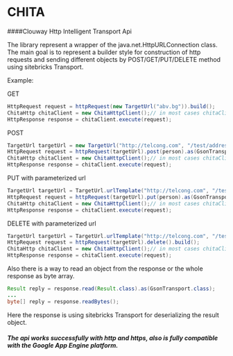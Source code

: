 # CHITA
####Clouway Http Intelligent Transport Api

The library represent a wrapper of the java.net.HttpURLConnection class. The main goal is to represent a builder style for construction of http requests and sending different objects by POST/GET/PUT/DELETE method using sitebricks Transport.

Example:

GET
```java
HttpRequest request = httpRequest(new TargetUrl("abv.bg")).build();
ChitaHttp chitaClient = new ChitaHttpClient();// in most cases chitaClient should be injected
HttpResponse response = chitaClient.execute(request);
```

POST
```java
TargetUrl targetUrl = new TargetUrl("http://telcong.com", "/test/address");
HttpRequest request = httpRequest(targetUrl).post(person).as(GsonTransport.class).build();
ChitaHttp chitaClient = new ChitaHttpClient();// in most cases chitaClient should be injected
HttpResponse response = chitaClient.execute(request);
```

PUT with parameterized url
```java
TargetUrl targetUrl = TargetUrl.urlTemplate("http://telcong.com", "/test/address/:address").setValue("address", "Veliko Turnovo").build();
HttpRequest request = httpRequest(targetUrl).put(person).as(GsonTransport.class).build();
ChitaHttp chitaClient = new ChitaHttpClient();// in most cases chitaClient should be injected
HttpResponse response = chitaClient.execute(request);
```

DELETE with parameterized url
```java
TargetUrl targetUrl = TargetUrl.urlTemplate("http://telcong.com", "/test/device/:deviceId").setValue("deviceId", "12345").build();
HttpRequest request = httpRequest(targetUrl).delete().build();
ChitaHttp chitaClient = new ChitaHttpClient();// in most cases chitaClient should be injected
HttpResponse response = chitaClient.execute(request);
```


Also there is a way to read an object from the response or the whole response as byte array.

```java
Result reply = response.read(Result.class).as(GsonTransport.class);
...
byte[] reply = response.readBytes();
```
Here the response is using sitebricks Transport for deserializing the result object.


##### The api works successfully with http and https, also is fully compatible with the Google App Engine platform.